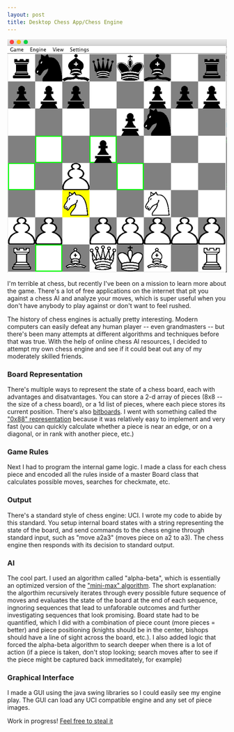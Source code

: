 ```yaml
---
layout: post
title: Desktop Chess App/Chess Engine
---
```


![Ouput](https://github.com/dwieker/dwieker.github.io/blob/master/images/chessApp.png?raw=true)

I'm terrible at chess, but recently I've been on a mission to learn more about the game. There's a lot of free applications
on the internet that pit you against a chess AI and analyze your moves, which is super useful when you don't have
anybody to play against or don't want to feel rushed. 

The history of chess engines is actually pretty interesting. Modern computers can easily defeat any human player -- even
grandmasters -- but there's been many attempts at different algorithms and techniques before that was true. With the help of online chess AI resources, I decided to attempt my own chess engine and see if it could beat out any of my moderately skilled friends.

### Board Representation
There's multiple ways to represent the state of a chess board, each with advantages and disatvantages. You can store a 2-d array of pieces (8x8 -- the size of a chess board), or a 1d list of pieces, where each piece stores its current position. There's also [bitboards](https://chessprogramming.wikispaces.com/Bitboards). I went with something called the ["0x88" representation](https://chessprogramming.wikispaces.com/0x88) because it was relatively easy to implement and very fast (you can quickly calculate whether a piece is near an edge, or on a diagonal, or in rank with another piece, etc.)

### Game Rules
Next I had to program the internal game logic. I made a class for each chess piece and encoded all the rules inside of a master Board class that calculates possible moves, searches for checkmate, etc.

### Output
There's a standard style of chess engine: UCI. I wrote my code to abide by this standard. You setup internal board states with a string representing the state of the board, and send commands to the chess engine through standard input, such as "move a2a3" (moves piece on a2 to a3). The chess engine then responds with its decision to standard output.

### AI
The cool part. I used an algorithm called "alpha-beta",  which is essentially an optimized version of the ["mini-max" algorithm](https://en.wikipedia.org/wiki/Minimax). The short explanation: the algorthim recursively iterates through every possible future sequence of moves and evaluates the state of the board at the end of each sequence, ingnoring sequences that lead to unfaforable outcomes and further investigating sequences that look promising. Board state had to be quantified, which I did with a combination of piece count (more pieces = better) and piece positioning (knights should be in the center, bishops should have a line of sight across the board, etc.). I also added logic that forced the alpha-beta algorithm to search deeper when there is a lot of action (if a piece is taken, don't stop looking; search moves after to see if the piece might be captured back immeditately, for example)

### Graphical Interface
I made a GUI using the java swing libraries so I could easily see my engine play. The GUI can load any UCI compatible engine and any set of piece images. 

Work in progress! [Feel free to steal it](https://github.com/dwieker/ChessApp)
